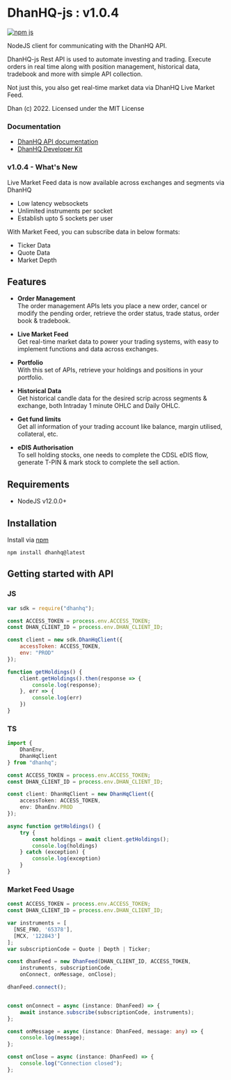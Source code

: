 # DhanHQ-js : v1.0.4

[![npm js](https://img.shields.io/npm/v/dhanhq.svg)](https://www.npmjs.com/package/dhanhq)

NodeJS client for communicating with the DhanHQ API.

DhanHQ-js Rest API is used to automate investing and trading. Execute orders in real time along with position
management, historical data, tradebook and more with simple API collection.

Not just this, you also get real-time market data via DhanHQ Live Market Feed.

Dhan (c) 2022. Licensed under the MIT License

### Documentation

- [DhanHQ API documentation](https://dhanhq.co/docs/v1/)
- [DhanHQ Developer Kit](https://api.dhan.co/)

### v1.0.4 - What's New

Live Market Feed data is now available across exchanges and segments via DhanHQ

- Low latency websockets
- Unlimited instruments per socket
- Establish upto 5 sockets per user

With Market Feed, you can subscribe data in below formats:

- Ticker Data
- Quote Data
- Market Depth

## Features

* **Order Management**  
  The order management APIs lets you place a new order, cancel or modify the pending order, retrieve the order status,
  trade status, order book & tradebook.

* **Live Market Feed**  
  Get real-time market data to power your trading systems, with easy to implement functions and data across exchanges.

* **Portfolio**  
  With this set of APIs, retrieve your holdings and positions in your portfolio.

* **Historical Data**  
  Get historical candle data for the desired scrip across segments & exchange, both Intraday 1 minute OHLC and Daily
  OHLC.

* **Get fund limits**  
  Get all information of your trading account like balance, margin utilised, collateral, etc.

* **eDIS Authorisation**  
  To sell holding stocks, one needs to complete the CDSL eDIS flow, generate T-PIN & mark stock to complete the sell
  action.

## Requirements

- NodeJS v12.0.0+

## Installation

Install via [npm](https://www.npmjs.com/package/dhanhq)

    npm install dhanhq@latest

## Getting started with API

### JS

```javascript
var sdk = require("dhanhq");

const ACCESS_TOKEN = process.env.ACCESS_TOKEN;
const DHAN_CLIENT_ID = process.env.DHAN_CLIENT_ID;

const client = new sdk.DhanHqClient({
    accessToken: ACCESS_TOKEN,
    env: "PROD"
});

function getHoldings() {
    client.getHoldings().then(response => {
        console.log(response);
    }, err => {
        console.log(err)
    })
}
```

### TS

```typescript
import {
    DhanEnv,
    DhanHqClient
} from "dhanhq";

const ACCESS_TOKEN = process.env.ACCESS_TOKEN;
const DHAN_CLIENT_ID = process.env.DHAN_CLIENT_ID;

const client: DhanHqClient = new DhanHqClient({
    accessToken: ACCESS_TOKEN,
    env: DhanEnv.PROD
});

async function getHoldings() {
    try {
        const holdings = await client.getHoldings();
        console.log(holdings)
    } catch (exception) {
        console.log(exception)
    }
}

```

### Market Feed Usage

```typescript
const ACCESS_TOKEN = process.env.ACCESS_TOKEN;
const DHAN_CLIENT_ID = process.env.DHAN_CLIENT_ID;

var instruments = [
  [NSE_FNO, '65378'],
  [MCX, '122843']
];
var subscriptionCode = Quote | Depth | Ticker;

const dhanFeed = new DhanFeed(DHAN_CLIENT_ID, ACCESS_TOKEN,
    instruments, subscriptionCode,
    onConnect, onMessage, onClose);

dhanFeed.connect();


const onConnect = async (instance: DhanFeed) => {
    await instance.subscribe(subscriptionCode, instruments);
};

const onMessage = async (instance: DhanFeed, message: any) => {
    console.log(message);
};

const onClose = async (instance: DhanFeed) => {
    console.log("Connection closed");
};

```
